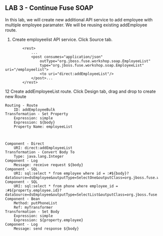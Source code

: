 
## LAB 3 - Continue Fuse SOAP

In this lab, we will create new additional API service to add employee with multiple employee paramater. We will be reusing existing addEmployee route.

1. Create employeelist API service. Click Source tab.
```
        <rest>
            ...
            <post consumes="application/json" 
                outType="org.jboss.fuse.workshop.soap.EmployeeList"
                type="org.jboss.fuse.workshop.soap.EmployeeList" uri="/employeelist">
                <to uri="direct:addEmployeeList"/>
            </post>...
        </rest>
```
12 Create addEmployeeList route. Click Design tab, drag and drop to create new Route
```
Routing - Route
	ID: addEmployeeBulk
Transformation - Set Property
	Expression: simple
	Expression: ${body}
	Property Name: employeeList


  
Component - Direct
	URI: direct:addEmployeeList
Transformation - Convert Body To
	Type: java.lang.Integer
Component - Log
	Message: receive request ${body}
Component - SQL
	URI: sql:select * from employee where id = :#${body}?dataSource=dsEmployee&outputType=SelectOne&outputClass=org.jboss.fuse.workshop.soap.Employee
Component - SQL
	URI: sql:select * from phone where employee_id = :#${property.employee.id}?dataSource=dsEmployee&outputType=SelectList&outputClass=org.jboss.fuse.workshop.soap.Phone
Component - Bean
	Method: putPhoneList
	Ref: myTransformer
Transformation - Set Body
	Expression: simple
	Expression: ${property.employee}
Component - Log
	Message: send response ${body}
```

